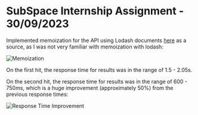 # SubSpace Internship Assignment - 30/09/2023

Implemented memoization for the API using Lodash documents [here](https://lodash.com/docs#memoize) as a source, as I was not very familiar with memoization with lodash:

![Memoization](https://drive.google.com/uc?id=1uAFmwsrvV-mBD2uF1mRCUpV-Ca0DG8j_)

On the first hit, the response time for results was in the range of 1.5 - 2.05s.

On the second hit, the response time for results was in the range of 600 - 750ms, which is a huge improvement (approximately 50%) from the previous response times:

![Response Time Improvement](https://drive.google.com/uc?id=1mzHgkvLUlo2CiQguh-oA3o1uMfd-vRb5)